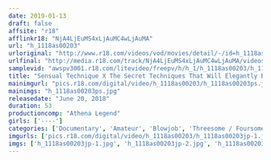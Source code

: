 ```yaml
---
date: 2019-01-13
draft: false
affsite: "r18"
afflinkr18: "NjA4LjEuMS4xLjAuMC4wLjAuMA"
url: "h_1118as00203"
urloriginal: "http://www.r18.com/videos/vod/movies/detail/-/id=h_1118as00203"
urlfinal: "http://media.r18.com/track/NjA4LjEuMS4xLjAuMC4wLjAuMA/videos/vod/movies/detail/-/id=h_1118as00203"
samplevid: "awspv3001.r18.com/litevideo/freepv/h/h_1/h_1118as00203/h_1118as00203_dmb_s.mp4"
title: "Sensual Technique X The Secret Techniques That Will Elegantly Bring You Back To Pleasure And Joy"
mainimgurl: "pics.r18.com/digital/video/h_1118as00203/h_1118as00203ps.jpg"
mainimgs: "h_1118as00203ps.jpg"
releasedate: "June 20, 2018"
duration: 53
productioncomp: "Athena Legend"
girls: ['----']
categories: ['Documentary', 'Amateur', 'Blowjob', 'Threesome / Foursome']
imgurls: ['pics.r18.com/digital/video/h_1118as00203/h_1118as00203jp-1.jpg', 'pics.r18.com/digital/video/h_1118as00203/h_1118as00203jp-2.jpg', 'pics.r18.com/digital/video/h_1118as00203/h_1118as00203jp-3.jpg', 'pics.r18.com/digital/video/h_1118as00203/h_1118as00203jp-4.jpg', 'pics.r18.com/digital/video/h_1118as00203/h_1118as00203jp-5.jpg', 'pics.r18.com/digital/video/h_1118as00203/h_1118as00203jp-6.jpg', 'pics.r18.com/digital/video/h_1118as00203/h_1118as00203jp-7.jpg', 'pics.r18.com/digital/video/h_1118as00203/h_1118as00203jp-8.jpg', 'pics.r18.com/digital/video/h_1118as00203/h_1118as00203jp-9.jpg', 'pics.r18.com/digital/video/h_1118as00203/h_1118as00203jp-10.jpg', 'pics.r18.com/digital/video/h_1118as00203/h_1118as00203jp-11.jpg', 'pics.r18.com/digital/video/h_1118as00203/h_1118as00203jp-12.jpg', 'pics.r18.com/digital/video/h_1118as00203/h_1118as00203jp-13.jpg', 'pics.r18.com/digital/video/h_1118as00203/h_1118as00203jp-14.jpg', 'pics.r18.com/digital/video/h_1118as00203/h_1118as00203jp-15.jpg', 'pics.r18.com/digital/video/h_1118as00203/h_1118as00203jp-16.jpg', 'pics.r18.com/digital/video/h_1118as00203/h_1118as00203jp-17.jpg', 'pics.r18.com/digital/video/h_1118as00203/h_1118as00203jp-18.jpg', 'pics.r18.com/digital/video/h_1118as00203/h_1118as00203jp-19.jpg', 'pics.r18.com/digital/video/h_1118as00203/h_1118as00203jp-20.jpg']
imgs: ['h_1118as00203jp-1.jpg', 'h_1118as00203jp-2.jpg', 'h_1118as00203jp-3.jpg', 'h_1118as00203jp-4.jpg', 'h_1118as00203jp-5.jpg', 'h_1118as00203jp-6.jpg', 'h_1118as00203jp-7.jpg', 'h_1118as00203jp-8.jpg', 'h_1118as00203jp-9.jpg', 'h_1118as00203jp-10.jpg', 'h_1118as00203jp-11.jpg', 'h_1118as00203jp-12.jpg', 'h_1118as00203jp-13.jpg', 'h_1118as00203jp-14.jpg', 'h_1118as00203jp-15.jpg', 'h_1118as00203jp-16.jpg', 'h_1118as00203jp-17.jpg', 'h_1118as00203jp-18.jpg', 'h_1118as00203jp-19.jpg', 'h_1118as00203jp-20.jpg']
---
```


